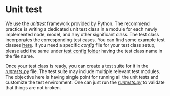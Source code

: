 # Unit test
We use the [*unittest*](https://docs.python.org/3/library/unittest.html) framework provided by Python. The recommend practice is writing a dedicated unit test class in a module for each newly implemented node, model, and any other significant class. The test class incorporates the corresponding test cases. You can find some example test classes [here](/src/test/). If you need a specific *config* file for your test class setup, please add the same under [test config folder](/configs/testconfigs/) having the test class name in the file name.

Once your test class is ready, you can create a test suite for it in the [*runtests.py*](/runtests.py) file. The test suite may include multiple relevant test modules. The objective here is having single point for running all the unit tests and customize the test environment. One can just run the [*runtests.py*](/runtests.py) to validate that things are not broken.